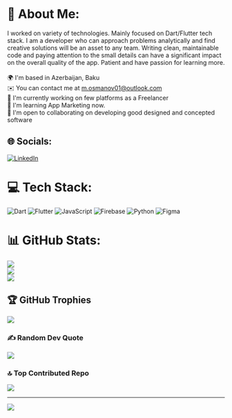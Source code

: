 # 💫 About Me:
I worked on variety of technologies. Mainly focused on Dart/Flutter tech stack. I am a developer who can approach problems analytically and find creative solutions will be an asset to any team. Writing clean, maintainable code and paying attention to the small details can have a significant impact on the overall quality of the app. Patient and have passion for learning more.<br><br>🌍  I'm based in Azerbaijan, Baku<br>✉️  You can contact me at m.osmanov01@outlook.com<br>🚀  I'm currently working on few platforms as a Freelancer <br>🧠  I'm learning App Marketing now.<br>🤝  I'm open to collaborating on developing good designed and concepted software


## 🌐 Socials:
[![LinkedIn](https://img.shields.io/badge/LinkedIn-%230077B5.svg?logo=linkedin&logoColor=white)](https://linkedin.com/in/https://www.linkedin.com/in/mahammadosmanov/) 

# 💻 Tech Stack:
![Dart](https://img.shields.io/badge/dart-%230175C2.svg?style=for-the-badge&logo=dart&logoColor=white) ![Flutter](https://img.shields.io/badge/Flutter-%2302569B.svg?style=for-the-badge&logo=Flutter&logoColor=white) ![JavaScript](https://img.shields.io/badge/javascript-%23323330.svg?style=for-the-badge&logo=javascript&logoColor=%23F7DF1E) ![Firebase](https://img.shields.io/badge/firebase-%23039BE5.svg?style=for-the-badge&logo=firebase) ![Python](https://img.shields.io/badge/python-3670A0?style=for-the-badge&logo=python&logoColor=ffdd54) ![Figma](https://img.shields.io/badge/figma-%23F24E1E.svg?style=for-the-badge&logo=figma&logoColor=white)
# 📊 GitHub Stats:
![](https://github-readme-stats.vercel.app/api?username=mahammadosmanov&theme=dark&hide_border=false&include_all_commits=false&count_private=false)<br/>
![](https://github-readme-streak-stats.herokuapp.com/?user=mahammadosmanov&theme=dark&hide_border=false)<br/>
![](https://github-readme-stats.vercel.app/api/top-langs/?username=mahammadosmanov&theme=dark&hide_border=false&include_all_commits=false&count_private=false&layout=compact)

## 🏆 GitHub Trophies
![](https://github-profile-trophy.vercel.app/?username=mahammadosmanov&theme=radical&no-frame=false&no-bg=true&margin-w=4)

### ✍️ Random Dev Quote
![](https://quotes-github-readme.vercel.app/api?type=horizontal&theme=radical)

### 🔝 Top Contributed Repo
![](https://github-contributor-stats.vercel.app/api?username=mahammadosmanov&limit=5&theme=dark&combine_all_yearly_contributions=true)

---
[![](https://visitcount.itsvg.in/api?id=mahammadosmanov&icon=0&color=0)](https://visitcount.itsvg.in)

<!-- Proudly created with GPRM ( https://gprm.itsvg.in ) -->

